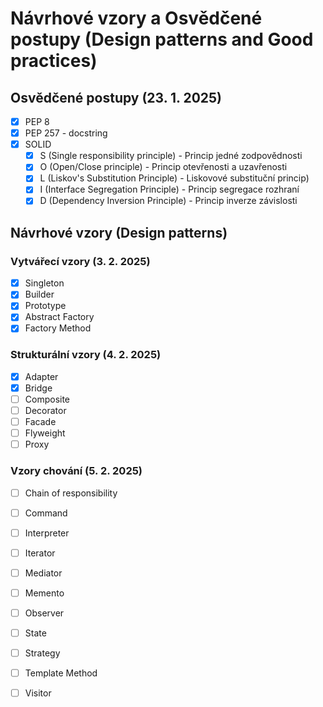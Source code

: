 # Návrhové vzory a Osvědčené postupy (Design patterns and Good practices) 

## Osvědčené postupy (23. 1. 2025)
-[x] PEP 8
-[x] PEP 257 - docstring
-[x] SOLID
  -[x] S (Single responsibility principle) - Princip jedné zodpovědnosti
  -[x] O (Open/Close principle) - Princip otevřenosti a uzavřenosti
  -[x] L (Liskov's Substitution Principle) - Liskovové substituční princip)
  -[x] I (Interface Segregation Principle) - Princip segregace rozhraní
  -[x] D (Dependency Inversion Principle) - Princip inverze závislosti

## Návrhové vzory (Design patterns)
### Vytvářecí vzory (3. 2. 2025)
-[x] Singleton
-[x] Builder
-[x] Prototype
-[x] Abstract Factory
-[x] Factory Method

### Strukturální vzory (4. 2. 2025)
-[x] Adapter
-[x] Bridge
-[ ] Composite
-[ ] Decorator
-[ ] Facade
-[ ] Flyweight
-[ ] Proxy

### Vzory chování (5. 2. 2025)
-[ ] Chain of responsibility
-[ ] Command
-[ ] Interpreter
-[ ] Iterator
-[ ] Mediator
-[ ] Memento
-[ ] Observer
-[ ] State
-[ ] Strategy
-[ ] Template Method
-[ ] Visitor


